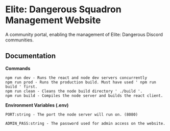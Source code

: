 # Elite: Dangerous Squadron Management Website
A community portal, enabling the management of Elite: Dangerous Discord communities.

## Documentation
**Commands**
```
npm run dev - Runs the react and node dev servers concurrently
npm run prod - Runs the production build. Must have used ' npm run build ' first.
npm run clean - Cleans the node build directory ' ./build '.
npm run build - Compiles the node server and builds the react client.
```
**Environment Variables (.env)**
```
PORT:string - The port the node server will run on. (8080)

ADMIN_PASS:string - The password used for admin access on the website.
```

